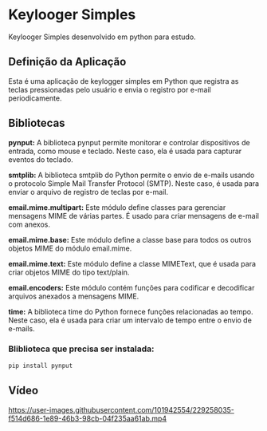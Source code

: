 # Keylooger Simples
Keylooger Simples desenvolvido em python para estudo.

## Definição da Aplicação
Esta é uma aplicação de keylogger simples em Python que registra as teclas pressionadas pelo usuário e envia o registro por e-mail periodicamente. 

## Bibliotecas

<b>pynput:</b> A biblioteca pynput permite monitorar e controlar dispositivos de entrada, como mouse e teclado. Neste caso, ela é usada para capturar eventos do teclado.

<b>smtplib:</b> A biblioteca smtplib do Python permite o envio de e-mails usando o protocolo Simple Mail Transfer Protocol (SMTP). Neste caso, é usada para enviar o arquivo de registro de teclas por e-mail.

<b>email.mime.multipart:</b> Este módulo define classes para gerenciar mensagens MIME de várias partes. É usado para criar mensagens de e-mail com anexos.

<b>email.mime.base:</b> Este módulo define a classe base para todos os outros objetos MIME do módulo email.mime.

<b>email.mime.text:</b> Este módulo define a classe MIMEText, que é usada para criar objetos MIME do tipo text/plain.

<b>email.encoders:</b> Este módulo contém funções para codificar e decodificar arquivos anexados a mensagens MIME.

<b>time:</b> A biblioteca time do Python fornece funções relacionadas ao tempo. Neste caso, ela é usada para criar um intervalo de tempo entre o envio de e-mails.

### Bliblioteca que precisa ser instalada:

```bash
pip install pynput
```
</pre>

## Vídeo
https://user-images.githubusercontent.com/101942554/229258035-f514d686-1e89-46b3-98cb-04f235aa61ab.mp4



